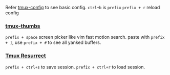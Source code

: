 Refer [tmux-config](https://github.com/samoshkin/tmux-config#key-bindings) to see basic config.
`ctrl+b` is `prefix`
`prefix + r` reload config
### [tmux-thumbs](https://github.com/fcsonline/tmux-thumbs)
`prefix + space` screen picker like vim fast motion search. paste with `prefix + ]`, use `prefix + #` to see all yanked buffers.
### [Tmux Resurrect](https://github.com/tmux-plugins/tmux-resurrect)
`prefix + ctrl+s` to save session.
`prefix + ctrl+r` to load session.
